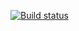 [![Build status](https://ci.appveyor.com/api/projects/status/fs2mdk81fkhsg1hy/branch/master?svg=true)](https://ci.appveyor.com/project/rabmail/2-2-selenide/branch/master)
